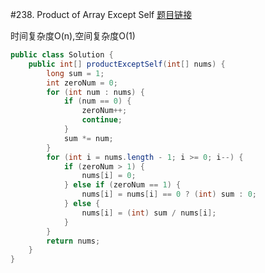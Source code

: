 #238. Product of Array Except Self
[题目链接](https://leetcode.com/problems/product-of-array-except-self)

时间复杂度O(n),空间复杂度O(1)
```java
public class Solution {
    public int[] productExceptSelf(int[] nums) {
        long sum = 1;
        int zeroNum = 0;
        for (int num : nums) {
            if (num == 0) {
                zeroNum++;
                continue;
            }
            sum *= num;
        }
        for (int i = nums.length - 1; i >= 0; i--) {
            if (zeroNum > 1) {
                nums[i] = 0;
            } else if (zeroNum == 1) {
                nums[i] = nums[i] == 0 ? (int) sum : 0;
            } else {
                nums[i] = (int) sum / nums[i];
            }
        }
        return nums;
    }
}
```